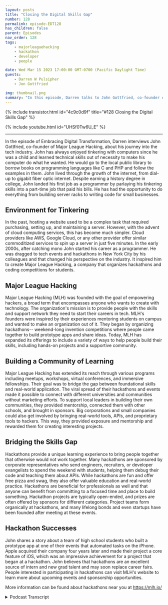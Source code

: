 ```yaml
---
layout: posts
title: "Closing the Digital Skills Gap"
number: 128
permalink: episode-EDT128
has_children: false
parent: Episodes
nav_order: 128
tags:
    - majorleaguehacking
    - hackathon
    - developer
    - people

date: Wed Mar 15 2023 17:00:00 GMT-0700 (Pacific Daylight Time)
guests:
    - Darren W Pulsipher
    - Jon Gottfried

img: thumbnail.png
summary: "In this episode, Darren talks to John Gottfried, co-founder of Major League hacking, about closing the digital skills gap through practical collaborative work using hackathons."
---
```


{% include transistor.html id="4c9c0d9f" title="#128 Closing the Digital Skills Gap" %}

{% include youtube.html id="UHSf0Tw6U_E" %}

---

In the episode of Embracing Digital Transformation, Darren interviews John Gottfried, co-founder of Major League Hacking,  about his journey into the tech industry. John has always enjoyed tinkering with computers since he was a child and learned technical skills out of necessity to make his computer do what he wanted. He would go to the local public library to borrow books on programming languages like C and PHP and follow the examples in them. John lived through the growth of the internet, from dial-up to gigabit fiber optic internet. Despite earning a history degree in college, John landed his first job as a programmer by parlaying his tinkering skills into a part-time job that paid his bills. He has had the opportunity to do everything from building server racks to writing code for small businesses.

## Environment for Tinkering

In the past, hosting a website used to be a complex task that required purchasing, setting up, and maintaining a server. However, with the advent of cloud computing services, this has become much simpler. Cloud providers like AWS, Google Cloud, or any other provider offer similar commoditized services to spin up a server in just five minutes. In the early 2000s, after catching mono John started his career as a programmer. He was dragged to tech events and hackathons in New York City by his colleagues and that changed his perspective on the industry. It inspired him to create Major League Hacking, a company that organizes hackathons and coding competitions for students.

## Major League Hacking

Major League Hacking (MLH) was founded with the goal of empowering hackers, a broad term that encompasses anyone who wants to create with technology. The organization's mission is to provide people with the skills and support network they need to start their careers in tech. MLH's founders were inspired by their experiences mentoring students on campus and wanted to make an organization out of it. They began by organizing hackathons-- weekend-long invention competitions where people came together to build prototype apps and share ideas. Today, MLH has expanded its offerings to include a variety of ways to help people build their skills, including hands-on projects and a supportive community.

## Building a Community of Learning

Major League Hacking has extended its reach through various programs including meetups, workshops, virtual conferences, and immersive fellowships. Their goal was to bridge the gap between foundational skills and real-world application. The viral spread of their hackathons and events made it possible to connect with different universities and communities without marketing efforts. To support local leaders in building their own communities, they provided mentorship, connected them with other schools, and brought in sponsors. Big corporations and small companies could also get involved by bringing real-world tools, APIs, and proprietary tools to hackers. This way, they provided exposure and mentorship and rewarded them for creating interesting projects.

## Bridging the Skills Gap

Hackathons provide a unique learning experience to bring people together that otherwise would not work together. Many hackathons are sponsored by corporate representatives who send engineers, recruiters, or developer evangelists to spend the weekend with students, helping them debug their code and teaching them about APIs. While hackathons are fun and offer free pizza and swag, they also offer valuable education and real-world practice. Hackathons are beneficial for professionals as well and that anyone can benefit from committing to a focused time and place to build something. Hackathon projects are typically open-ended, and prizes are often offered by sponsors for different categories. Project teams form organically at hackathons, and many lifelong bonds and even startups have been founded after meeting at these events.

## Hackathon Successes

John shares a story about a team of high school students who built a prototype app at one of their events that automated tasks on the iPhone. Apple acquired their company four years later and made their project a core feature of iOS, which was an impressive achievement for a project that began at a hackathon. John believes that hackathons are an excellent source of intern and new grad talent and may soon replace career fairs. People interested in participating in hackathons can visit MLH's website to learn more about upcoming events and sponsorship opportunities.

More information can be found about hackathons near you at https://mlh.io/



<details>
<summary> Podcast Transcript </summary>

<p>﻿1</p>
<p>John, welcome to the show.</p>
<p>Thanks for having me, Darren.</p>
<p>I'm really excited.</p>
<p>Hey, when we first talked andwe only talked briefly because I didn'twant to go too farbecause I wanted my one of mylisteners to hear because, well,you guys are setting up super, super cool.</p>
<p>But before you even get there,you got to tell me how you got started.</p>
<p>Give me your backgroundbecause it's an unusual journey.</p>
<p>Yeah, you know, it's funny.</p>
<p>I had a zig zag path to where I am now.</p>
<p>I, you know, was always one of those kidstinkering with computers and,you know, the generation I'm from.</p>
<p>I started out withdial up Internet and floppy disks,and so slightly beforethe Internet was ubiquitous everywhere.</p>
<p>But I was hooked from the beginning and</p>
<p>I wanted to do interesting things.</p>
<p>And the only way to do it at that point intime was to learn some technical skills.</p>
<p>Right.</p>
<p>There was really no other wayto make the computer do what I wanted.</p>
<p>And so I just did it out of necessity.</p>
<p>I didn't really understand thatas a career path.</p>
<p>I didn't really think of itas a particular pursuit.</p>
<p>It was just what I needed to doto enjoy playing with my computer.</p>
<p>All right.</p>
<p>So how did you do that back then?</p>
<p>Becauseyou can't just go to the Internetwhen the Internet wasn't really there.</p>
<p>So and this may be hardfor some of the younger listeners.</p>
<p>What did you do to build upyour skills gap at that time?</p>
<p>So I would go tothe local public libraryand check out a book.</p>
<p>At that point, it was</p>
<p>I was learning Cand then eventually learned PHP,and a lot of the timesthe books would have a floppy diskor a CD in the back with a compileror interpreter on it.</p>
<p>And I would just follow the examplesin the book and see where that got me.</p>
<p>Well, I think that's howthat's how I learned to.</p>
<p>Yeah, same thing, right?</p>
<p>I'd go get a book at the library,or if I really wanted the book really bad,</p>
<p>I'd spend my lawnmower money for it.</p>
<p>Yep. Right.</p>
<p>And then start tinkeringand following the examples.</p>
<p>I mean, I always said there's onlyone program ever written in the world.</p>
<p>Hello, World.</p>
<p>Yeah, basically, everything else isjust an adaptation to Hello World.</p>
<p>Isn't that right?</p>
<p>Pretty much, yeah. And, you know, I.</p>
<p>It's funny, like, Ikind of, like,lived through the growth of the internet.</p>
<p>Like, I remember very distinctly,you know, when we got DSLand then when we got cable Internet,and then when we got, you know, fiberoptic and like, you know, from the time</p>
<p>I started with computers to the time</p>
<p>I basically got to college,like in that sort of 20 year timeframe,we went from nothing to fiber optic,you know, gigabit Internet.</p>
<p>And so it's pretty cool, like, toto live through that.</p>
<p>And I always like tell, you know, alot of the students that we work with thatmaybe I was like the last generationto grow up without the Internet.</p>
<p>Yeah. Yeah.</p>
<p>You absolutely probably.</p>
<p>All right. So that's how.</p>
<p>So you tinker pretty young, then?</p>
<p>Yeah. Yeah, pretty young. And</p>
<p>I didn'teven really pursue computer science as.</p>
<p>As a pursuit in college.</p>
<p>Like, I got a history degree.</p>
<p>And so I kept tinkeringand eventually was able to sort of, like,parlaymy tinkering skills into a part time jobthat paid, you know, my billswhen I was in college.</p>
<p>And and that was how I got into tech.</p>
<p>Then there's kind of a funny storyabout how I got my first job, but like,that was how I first got employedas a programmer, a bad programmer.</p>
<p>Well, you're</p>
<p>I used to say during the 1990s</p>
<p>I was in Silicon Valley during the dotcom boom,if you had a pulse and you could type,you were a programmerbecause they were in such short,short supply.</p>
<p>Yeah, that yeah, there were tonsof history majors that were programing.</p>
<p>BHP and back office stuff and yeah,</p>
<p>I was like wow, because I just wentto four years of university and, you know,and learned how to program.</p>
<p>I thought, well, that's a wholenother story.</p>
<p>I mean, the cool thing about itwas that youkind of got to do everythinglike soup to nuts.</p>
<p>Like I was, yeah,</p>
<p>I was building the server rack in the backand then also writing the codethat ran on it,you know,because a lot of thesewere small businesses and they weren't,at least for me, like they didn'thave software engineering teamsand IT teams, it was like meand maybe someone else at that.</p>
<p>Those are the fun times, right?</p>
<p>So it was a lot of fun.</p>
<p>I definitely remember itvery fondly, though.</p>
<p>You know, it's it's</p>
<p>I can certainly accomplish more now.</p>
<p>Yeah. So how has that changed?</p>
<p>How do you think that's changed now?</p>
<p>Do you are therestill some of those small back office?</p>
<p>I need I need a guy to rack and stackor has a cloudcompletely just consumed all that. Sothose jobs still exist?</p>
<p>Actually,</p>
<p>I think they'll always exist, Butdevelopers are able to get up to speedmuch more quicklyand build much more complex applicationsat the get go.</p>
<p>Right.</p>
<p>Like, you know, I verylike I rememberall this frustration of like,how do I even find somewhere to host my HPwebsite without running a full server?</p>
<p>You know, like that is so true. Yeah.</p>
<p>And now it's like you go to a WRC,you go to Google Cloud,you go to literally like any providerout there, and they all sell effectively,like the same service.</p>
<p>It's almost been commoditizedin a lot of waysand you just spin up a serverand you're ready to go 5 minutes later.</p>
<p>Yeah, yeah. Before you used to have to.</p>
<p>Is there an old box somewhere</p>
<p>I can hook up or do I have to go buy one?</p>
<p>Yeah, Yeah.</p>
<p>I don't want to spend the whole timelike, reminiscing, but like, I, my dadused to take me to these things calledcomputer shows, right where it was new.</p>
<p>AG In real life,you know, like you walk aroundand there's the motherboard standand there's the memory stand.</p>
<p>Yeah.</p>
<p>And there's like, you know, whatever.</p>
<p>And that was how I builtmy first handful of computers.</p>
<p>And it was fun.</p>
<p>I mean, it's kind of nicenot to have to do that now,but it was definitely a cool experienceand a great learning experience.</p>
<p>All right.</p>
<p>So all of this background that you have,</p>
<p>Yeah.</p>
<p>How did you get to where you'rea co-founder of Major League Hacking?</p>
<p>Explain.</p>
<p>Explain that.</p>
<p>Sure.</p>
<p>Are you picking up that background noise?</p>
<p>No, not at all.</p>
<p>Sorry.</p>
<p>There was like a loudmotorcycle in the background.</p>
<p>So this is kind ofthe weird, funny part of the storyof how my careeractually started in college.</p>
<p>Like many people, I call it mono,which is typically not life threatening,but really not fun,you know, sickness to have.</p>
<p>And I took a semester offand I went back to suburban</p>
<p>New York where I, you know,my parents were all my friends were gone.</p>
<p>I had nothing to do.</p>
<p>And once I was feeling better,</p>
<p>I was bored out of my freaking mind. So</p>
<p>I went on Craigslist and started applyingfor programing jobs to fill the time.</p>
<p>And it just so happenedthat there was a EdTech startup in Nyack,</p>
<p>New York, which is like, it's probablythe only startup in like a 50 mile radius.</p>
<p>And they for some reasoninterviewed me off of Craigslistand hired me for apart time programing job. Andit was like this veryscrappy kind of cool little operation.</p>
<p>But there were a few peoplethere who were starting to get involvedwith this, like nascent</p>
<p>New York City tech scenethat was springing up around the time.</p>
<p>And we're talking like early 2000s.</p>
<p>And they dragged me to these, like meetupsand hackathonsthat were going on in the city.</p>
<p>And I honestly,</p>
<p>I wasn't that interested at the beginning,but after I went, itblew my mind and set me on this.</p>
<p>Like course,that is very directly related to thoselike first experiences</p>
<p>I had in the New York tech community.</p>
<p>So you think it all came fromfrom that then?</p>
<p>Yeah.</p>
<p>If I hadn't caught mono, I'd probably bea history teacher right now. Oh,well, we're glad you got mono then.</p>
<p>Right.</p>
<p>But there's a lot of students that areprobably missing out on a great teacher,as what I would say.</p>
<p>Perhaps.</p>
<p>How did how did Major Leaguehacking form them?</p>
<p>Yeah. Sogoing to those tech eventslike complete</p>
<p>Li changed my perspective of the industry.</p>
<p>Part of why I actually went into historyinstead of computerscience is I really wanted to workwith people writing.</p>
<p>Like I cared a lot about helping peopleand teaching people and mentoring andlike all of these things that I perceivedto not really be part of a tech career.</p>
<p>I think I perceived that incorrectly,but that was my perception at the time,was that going into techwas like the movie office spacewhere you kind of sat in a cubicleand like filled out reports.</p>
<p>That's there's a lot to that, by the way,sometimes.</p>
<p>Yeah.</p>
<p>But, you know,when I went to these community eventsand one of the first events I ever wentto was this hackathon called Music</p>
<p>Hack Day.</p>
<p>It was such alike organicand interesting group of people.</p>
<p>Like you had tinkerers, you had musicians,you had hardcore computer scientists,you had all of these different typesgatheringtogether, just like build cool stuff.</p>
<p>And everyone was helping each other.</p>
<p>Everyone was really supportive.</p>
<p>It was incredibly collaborative.</p>
<p>You know,you demoed your half working projectat the end and everyone applauded and likethat just totally blew my mind.</p>
<p>And, you know, after that I was like,wow, Like maybe this is something</p>
<p>I want to do more of.</p>
<p>And so I started goingto, you know, meet ups and hackathonsand all these different tech eventsbasically every, every week.</p>
<p>And eventually someone kind of noticedthat I was super engagedand helping out a lot and recruited mefor a developer evangelist joband you know, from there, you know,in retrospect, it makes a lot of sense.</p>
<p>I ended up doing MLH,but like getting there was this veryconvoluted,convoluted. Yeah, yeah. Oh, very cool.</p>
<p>All right.</p>
<p>So explain to me, I mean, we call itwe call this up.</p>
<p>So closing the skills gap. Yeah. Sowhat do youguys do and how does that help close this?</p>
<p>Because there is a huge skillsgap out there.</p>
<p>We talked earlier a little bit.</p>
<p>There's a big one in cybersecurity.</p>
<p>There's absolutely one in A.I. right now.</p>
<p>And and other areaskeep popping up where we've got skillsgaps that we need to do.</p>
<p>So is that why youit sounds like you didn't start thisbecause of the skills gap you startedbecause you like to be a mentor?</p>
<p>I That's what I heard. Yeah.</p>
<p>Do you like teaching?</p>
<p>You like being out thereand helping peoplerealize maybe their dreams?</p>
<p>Yeah.</p>
<p>I mean, the skills gap is aa way of abstracting awaythe, like, really personal problemwe were solving, you know, myselfand my co-founder Swift, Like,that'sexactly how we wanted to be mentors.</p>
<p>We wanted to help people likeand as developer evangelists.</p>
<p>That was a big part of our job.</p>
<p>For me,you know, I started workingwith a lot of these student communitieson campus, you know, going in to speakto two classes of studentshelping out at their hackathons.</p>
<p>And it was kind of inspiring, right?</p>
<p>Like it was very muchthe thing that I wished I hadwhen I was in school,but it didn't quite exist yet.</p>
<p>And so when we put our jobs to start MLHlike, it was very much leaninginto that thing that we were already doingand trying to make,you know, organization out of it.</p>
<p>What we do at MLH,obviously is a little bit differentthan what it looked likewhen we started ten years ago.</p>
<p>So Major League Hacking isa mission driven organization.</p>
<p>First, like, it's important to understandthat because it guides everything we do,we're actually structured as a B Corp,which is a modelthat is gaining a lot of prominence,but maybe not everyone's heard of.</p>
<p>It's also known as a public Benefit Corp.</p>
<p>It is a for profit company with a missionthat the board and shareholdershave to hold them to.</p>
<p>Our mission is to empower hackers.</p>
<p>Now wait, when yousay hackers is different kinds of hackers.</p>
<p>Yeah, right.</p>
<p>These are not cyber securityhackers, are they?</p>
<p>These are like code developer guys, right?</p>
<p>That's the kind of hacker.</p>
<p>Or are you talking both?</p>
<p>Hacker is an intentionally broad term.</p>
<p>Okay. Right.</p>
<p>To us, it means anyone who wants to createwith technology,we see people at our eventswriting code, frontend developers,backend developers, hardware developers,cybersecurity folks,you know, like multimedia artists,like you see at allsorts of intentionally broad term.</p>
<p>And it is a little bit jargony, right?</p>
<p>Like I think if you asked my grandpawhat a hacker is like, he'dprobably have a very particular like imagecome to mind of like someonetrying to steal his credit card.</p>
<p>Yes, that's kind of what do mean, right?</p>
<p>Like we mean tinkerers and hackersand the,you know, hack the world,hack the planet Sense.</p>
<p>Not that they're hacking into things.</p>
<p>It sounds gotcha.</p>
<p>But you knowwhat we do to empower those hackers isis pretty broad at this point.</p>
<p>So we look at everything through the lensof how do we actually get peoplethe skills and support networkthey need to start their career.</p>
<p>And, you know, that happens in a in ain a lot of different ways.</p>
<p>Hackathons are what we've been knownfor the longest,you know, weekend long inventioncompetitionswhere people come togetherto build prototype apps, have crazy ideaslike they're incredibly popular on collegecampuses.</p>
<p>And, you know, we do about 300 a yearin different schools.</p>
<p>Those events are attended by around</p>
<p>So it's becomea pretty big phenomenon on campus.</p>
<p>But that's really one of the main wayswe help people buildtheir skills is through hands on projects,and that's extendedinto a multitude of different programslike meetups, workshops,virtual conferences, immersive,you know, 12 week fellowships.</p>
<p>But they all revolve around this idea ofhow do you take someonewho has some like foundational interestor skills and then bridge the gap to</p>
<p>I can actually work on thisin the real world and be effective.</p>
<p>So that's really interesting.</p>
<p>Campuses obviously are a primary target.</p>
<p>Do you work really closelywith the individual campuses or theiror do you work closelywith like Atripla or ECM or anything?</p>
<p>I mean, how do you have such a broadyou know, because you said 300.</p>
<p>You're not doing one every day.</p>
<p>You're doing several every week. Yep.</p>
<p>So how do you build that connectionwith universities?</p>
<p>So hacker communitieshave a little bit of a viralspread to them.</p>
<p>What typically happens isall of our hackathonsand many of our other eventsare intercollegiate, so anyone can attendeven nontraditional students, right?</p>
<p>We have a lot of folks from boot campsgoing to events these days.</p>
<p>So what happens is your friend dragsyou to an eventand you have a life changing experienceand you go home and you're like, Oh, wow,</p>
<p>I want to bring that to my school to.</p>
<p>And so that's basicallyhow all ten models are so viral.</p>
<p>It's the funny thing.</p>
<p>It's like we've basically never donemarketing.</p>
<p>Like it's just not something we've touchedand it's all happened by word of mouth.</p>
<p>Wow. That's well,that kind of goes into the wholesocial scene of hackers anyway, right?</p>
<p>It does.</p>
<p>It's incredibly collaborative.</p>
<p>It's incredibly like connected.</p>
<p>And I you know,everyone, I think, has it has a similarreaction to I did where they</p>
<p>I go to these events and communitiesand they're like, this is amazing.</p>
<p>Like this is something I want.</p>
<p>And so they figure outhow to make it happen, right?</p>
<p>And it looks slightly differentevery every school and every community.</p>
<p>But they all kind of share that same like,you know, underlying cultural valueof trying to create cool stuff and learn.</p>
<p>So. So what do you guys actuallythen provide?</p>
<p>And let's say that, hey,</p>
<p>I want to do this at my school,or it doesn't evenhave to be a school, does it?</p>
<p>It doesn't have to be a school.</p>
<p>I could do it in</p>
<p>I could do it in Folsom, California.</p>
<p>We're going to have a hackathonin Folsom, California.</p>
<p>Yeah.</p>
<p>And there's actually a number of eventsthat are like off campus.</p>
<p>But for local students. Sowe provide a lot of the, like,mentorshipgetting back to that and connective tissuebetween all these communities, right?</p>
<p>Because they might all existas these isolated groups,we help bridge them together.</p>
<p>So we work with every locallike chapter leader and organizerto help them learn how to put on an eventfor the first time or learnhow to build a thriving community.</p>
<p>We connect them to peopleat other schools.</p>
<p>We help them bring students infrom many different campuses.</p>
<p>We bring in sponsors that helppay for pizza at their events, right?</p>
<p>There's all of these different thingsthat are basically enablementof local leadersto build their own communitiesthat, you know, sharesimilar values and culture,but all have their own flavor as well.</p>
<p>Now that that's super cool. All right.</p>
<p>So I love I love the idea of building thecommunity, getting all that.</p>
<p>How does someonelike a big corporationor even a small company,how do how do they get plugged in eithermaybe send even some of their employeesto enjoy that commentary?</p>
<p>But also how how are we mighthow might somehow injecting.</p>
<p>Hey, I would love if the hacking communityhelped figure out this type of problem.</p>
<p>Is that possible?</p>
<p>And then also of course, I want to hiresome of these people, right?</p>
<p>Yeah.</p>
<p>This is kind of where we get to the wholedigital skills gap.</p>
<p>Right? Right.</p>
<p>So even the best computer sciencecurriculums in the worldare probably not using the same toolsthat companies use on a day to daybasis and put out.</p>
<p>No, absolutely not. Yeah, yeah, yeah.</p>
<p>They're teachingfoundational concepts, right?</p>
<p>But it'sstill really importantthat you touch those real world tools.</p>
<p>So where companies come inis a lot of the time they are the onesbringing the tools to the hackers.</p>
<p>These could be tools that are open source,like a react or a pythonor something like that.</p>
<p>They could be APIs and proprietary tools.</p>
<p>Either way, you're giving someone exposureto a piece of technologythat they perhapsnever would have otherwise encountered.</p>
<p>And then you're able to also, like,reward them for doing somethinginteresting with the technology,with things like prizes for projectsand also mentoring them directly on,you know, stumbling blocksand how to make the most of it.</p>
<p>And so a lot of the events like doingdo have corporate reps,like people will sponsor these events,maybe send a couple of engineers,maybe you send a recruiteror maybe you send a developer evangelist,but they spend the weekendwith the students, likedebugging their code at night and talkingabout how cool their APIs and,you know, giving out swag.</p>
<p>And it's honestly a huge partof what makes these these eventsso exciting and successful.</p>
<p>Like, I was talking to someone earlierand I was talking abouthow like hackathons are almost like a baitand switch learning initiative.</p>
<p>Yeah,yeah.</p>
<p>Like if you go in and you're like,</p>
<p>I want to have a fun weekendwith my friends and get free pizzaand swag and like, meet some companiesand you leave and you're like, Oh wow.</p>
<p>Like I learned a lot from doing that.</p>
<p>Like you're not going into get a certification or take a courseyou're going in to just like,have fun and build something cool.</p>
<p>But the process is incredibly education.</p>
<p>Oh yeah, absolutely.</p>
<p>I have a boatload of kids.</p>
<p>I have ten kids andhow many are.</p>
<p>So you can all go to hackathons now?</p>
<p>They have they havesome of them have been to hackathons.</p>
<p>Three of them are in the i.t.</p>
<p>Three My boys are in the space andone of my daughters is in the IT space.</p>
<p>And it's interesting, I cantell you which ones are good programmersand I'm not going to say that virtuallyand, but they've had a lot of funat the hackathons.</p>
<p>Yeah they absolutely have.</p>
<p>And it's interesting thatbecause they told me I learned morein a weekend hackathon on whatit's like to work in the real worldbecause three well,all four of those are in the real worldnow working and they're going,</p>
<p>I understand the rules and there's processand things like thatthat you go through.</p>
<p>But the one thing they've all said,especially with COVID hitting,</p>
<p>I miss the collaboration.</p>
<p>Yeah.</p>
<p>So I'm almost thinkingmaybe there needs to be like a hackathonfor, you know, as professionalsand that should be fine, right?</p>
<p>We can go to hackathons, too, right?</p>
<p>That's not a problem. Yeah, absolutely.</p>
<p>It's funny, like student hackathonshave definitely become the norm.</p>
<p>When I was startingout and going to those events in New York,most of the events were professionals.</p>
<p>Like I was actuallyone of the few students there,but it came kind of full 180and now it's mostly students.</p>
<p>I think hackathons are valuable regardlessof someone's stage of their careerlike that.</p>
<p>The underlying concept,if you really distill it down, is likeyou're committing to a focused timeand place to build somethingand that something could be a robot,it could be a website,it could be a mobile app,it could just be like, Hey,like I want to play around withlike the GPT API and see what it does.</p>
<p>Yeah, it doesn't really matter,but like actually having the focused timeand space and people around you doingthe same thing creates this like reallylike unique environment.</p>
<p>Who comes up with the project? Are theythe sponsors?</p>
<p>Do you guys have like a catalog of Hey,here's, here's a whole bunch of thingsthat you guys can do it your catalogto the chapter leader or the chapter?</p>
<p>Yeah, you call themchapter leaders, right?</p>
<p>Yeah, I mean, we call them organizers,we call them translators.</p>
<p>They're all the same thing. Butso the projects areincredibly open endedwhen you go to a hackathon,typically the sponsors are offering prizesfor different things.</p>
<p>It could bemaybe the best project that uses their APIor the best projectthat, you know, is focused on social good.</p>
<p>They could be broad categories,they could be technology specific.</p>
<p>It really depends what the companyis trying to accomplish.</p>
<p>But that's a bigpart of these events is prizes.</p>
<p>No one's required to use any of those.</p>
<p>It's certainly a nice incentive, butpeople can really buildwhatever they want.</p>
<p>Like I mean, I use the exampleslike robot website, mobile app,like homemade self-driving car,like I've seen all of those at hackathon.</p>
<p>It's like you gotyou got such a mix of different thingsbecause you have a mixof different people, all right,with different skills and interests.</p>
<p>And one of the coolest things aboutit is like most of the projectteams at these events are formedorganically the day you arrive.</p>
<p>So like you might get thereon a Friday night, you don't know anyoneand then you just kind of like arbitrarilypick someone with a cool ideato work with for the weekendand you spend the next 48 hours togetherand that can be like a lifelong bond,right?</p>
<p>Like it's not uncommon for peopleto like literally, like found startupstogether after meeting at a hackathon.</p>
<p>Oh, I'm glad you brought that up.</p>
<p>Can you tell methe most successful startupthat's come from one of your hackathonsor you're not at liberty to say?</p>
<p>No. I mean, I don't knowwhat the most successful would be.</p>
<p>One of my favorite ones isthere is ateam of high school studentsat one of our eventswho built this like prototype appthat let you automate differenttasks on your iPhone.</p>
<p>So like when I get an emailcopy it to Slack or something like that,they built out of the hackathonthey demoed, they won some prizeand I think like four years later, Appleacquired their companyand made it a core feature of iOS.</p>
<p>So like literally that project,it's like literally millions of iPhonesnow was first built when they werein high school at one of our hackathons,and I have this like demo videothat I found oncethey got acquired where I was like,</p>
<p>Oh yeah, they were like pretty nervous.</p>
<p>And, you know, it didn't really,you know, they were not likethe most excited to be showing that off.</p>
<p>But hey, it went somewhere really cool.</p>
<p>That's super coolbecause not only you're doing this atthe hackathon, you also have to present,you have to know.</p>
<p>So it's more than just writing code,which I love, right?</p>
<p>You're developing something,not just writing code.</p>
<p>It's very different.</p>
<p>Yeah.</p>
<p>Mean like you have to you got to be ableto, like, express your ideaand collaborate with peopleyou've never metand also turn that into functioning code.</p>
<p>Yeah, well, into something that worksright at the end.</p>
<p>Right. Wonderful.</p>
<p>All right, so the big question,how do people find out more about thisif they want to do hackathonsin their area?</p>
<p>Do they dothey just try and find a chapter?</p>
<p>Do they reach out to you?</p>
<p>How how does this all work? Yeah. Sothesedays people can go to our website,which is, you know, MLH, I knowwe have tons and tons of events for peopleto get involvedwith sponsorship opportunitiesto, you know, everythingfrom attending to sponsoringand whatever you can imagine in between.</p>
<p>The one thing I would say, like asyou know, that we didn'treally get to in-depth on, but like</p>
<p>I honestly think that this is probablythe best place to find internsand new grad talent.</p>
<p>Like it'sit, you know,they haven't quite yet,but I think they will pretty soonsupplant career fairsas like the main source of campus talentbecause you can't really comparegetting a stack of resumesto seeing someone demoa project and Yeah, or work.</p>
<p>See, I think this is brilliant, right?</p>
<p>Especially being an industry.</p>
<p>If I need to hire good programmers,</p>
<p>I should tell my senior programmersyou're on a hackathon this weekend.</p>
<p>Yeah.</p>
<p>And come back with five candidates from itand sitting on teams with peopleseeing how they work.</p>
<p>Mm hmm. I thinkand seeing if they can lure.</p>
<p>It's to me when I try and hire someone,</p>
<p>I want to see if they're teachable.</p>
<p>Yeah.</p>
<p>If they can pick up on thingsand learn new things.</p>
<p>Or are they just stuck in their ways?</p>
<p>This is brilliant.</p>
<p>Yeah.</p>
<p>And I think one of the likemost special things about itis that method of like sitting and seeinghow someone works or seeing their demoallows people to differentiate themselvesin real life when on paperthey might not be very differentiated.</p>
<p>You know,like I went to a state school in New York,it's a good school, had a great computerscience program, no complaints,but like I had a history degreeand also no onewould rank my school over like the MIT isin Stanford's of the world.</p>
<p>And so, you know,a lot of people are at that likeinherent disadvantage when you go throughresume filtering systemsand hackathons, give them an opportunityto, like stand out.</p>
<p>Yeah, to stand out and make a connectionand get a job that they might not haveotherwise had any chance at allas a cold candidate.</p>
<p>I think it's I think it's a great idea.</p>
<p>I'm goingto take that back to my management,say if we want it, find good,you know, developersor whatever or solutionarchitects, let's go to some hackathons.</p>
<p>These are people</p>
<p>I don't know if you're at a hackathonis because you are passionateabout it. Yep.</p>
<p>Right.</p>
<p>You're not going to spend your weekendto do something that you hate. Yes.</p>
<p>It's there'sdefinitely a love of the craft.</p>
<p>Yeah.</p>
<p>Oh, John,it has been wonderful talking to you.</p>
<p>It's gotten me allall pumped up a little bit.</p>
<p>I'm like, Man,</p>
<p>I want to go to a hackathon.</p>
<p>I just can I take a nap?</p>
<p>Because I'm going to need a nap now.</p>
<p>I'm too old to do 48 hours straightlike I used to. Me too.</p>
<p>But we can get you out to a hackathon.</p>
<p>I think that would be great.</p>
<p>Oh, that sounds like a lot of fun.</p>
<p>So, John,thanks again for coming on the show.</p>

</details>
